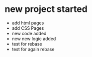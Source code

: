 # new project started

* add html pages
* add CSS Pages
* new code added
* new new logic added
* test for rebase
* test for again rebase